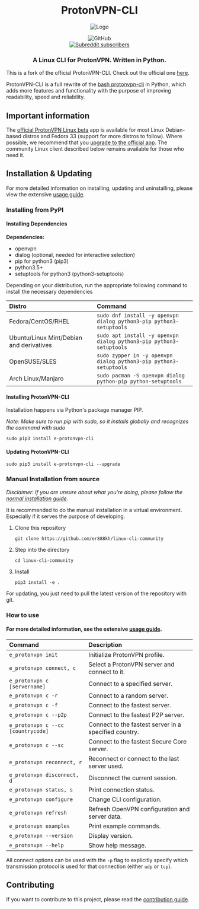 <h1 align="center">ProtonVPN-CLI</h1>
<p align="center">
  <img src="resources/images/linux-cli-banner.png" alt="Logo"></img>
</p>

<p align="center">
    <img alt="GitHub" src="https://img.shields.io/github/license/ProtonVPN/linux-cli">
    <br>
    <a href="https://www.reddit.com/r/ProtonVPN"><img alt="Subreddit subscribers" src="https://img.shields.io/reddit/subreddit-subscribers/ProtonVPN?label=Join%20r%2FProtonVPN&style=social"></a>
</p>

<h3 align="center">A Linux CLI for ProtonVPN. Written in Python.</h3>

This is a fork of the official ProtonVPN-CLI. Check out the official one [here](https://github.com/ProtonVPN/linux-cli-community).

ProtonVPN-CLI is a full rewrite of the [bash protonvpn-cli](https://github.com/ProtonVPN/protonvpn-cli/blob/master/protonvpn-cli.sh) in Python, which adds more features and functionality with the purpose of improving readability, speed and reliability.


## Important information
The [official ProtonVPN Linux beta](https://protonvpn.com/blog/linux-vpn-cli-beta) app is available for most Linux Debian-based distros and Fedora 33 
(support for more distros to follow). Where possible, we recommend that you [upgrade to the official app](https://protonvpn.com/support/official-linux-client/).
The community Linux client described below remains available for those who need it.

## Installation & Updating

For more detailed information on installing, updating and uninstalling, please view the extensive [usage guide](https://github.com/er888kh/linux-cli-community/blob/master/USAGE.md#installation--updating).

### Installing from PyPI

#### Installing Dependencies

**Dependencies:**

- openvpn
- dialog (optional, needed for interactive selection)
- pip for python3 (pip3)
- python3.5+
- setuptools for python3 (python3-setuptools)

Depending on your distribution, run the appropriate following command to install the necessary dependencies

| **Distro**                              | **Command**                                                        |
|:----------------------------------------|:------------------------------------------------                   |
|Fedora/CentOS/RHEL                       | `sudo dnf install -y openvpn dialog python3-pip python3-setuptools`|
|Ubuntu/Linux Mint/Debian and derivatives | `sudo apt install -y openvpn dialog python3-pip python3-setuptools`|
|OpenSUSE/SLES                            | `sudo zypper in -y openvpn dialog python3-pip python3-setuptools`  |
|Arch Linux/Manjaro                       | `sudo pacman -S openvpn dialog python-pip python-setuptools`       |

#### Installing ProtonVPN-CLI

Installation happens via Python's package manager PIP.

*Note: Make sure to run pip with sudo, so it installs globally and recognizes the command with sudo*

`sudo pip3 install e-protonvpn-cli`

#### Updating ProtonVPN-CLI

`sudo pip3 install e-protonvpn-cli --upgrade`

### Manual Installation from source

*Disclaimer: If you are unsure about what you're doing, please follow the [normal installation guide](https://github.com/ProtonVPN/linux-cli/blob/master/USAGE.md#installation--updating).*

It is recommended to do the manual installation in a virtual environment. Especially if it serves the purpose of developing.

1. Clone this repository

    `git clone https://github.com/er888kh/linux-cli-community`

2. Step into the directory

   `cd linux-cli-community`

3. Install

    `pip3 install -e .`

For updating, you just need to pull the latest version of the repository with git.

### How to use

#### For more detailed information, see the extensive [usage guide](https://github.com/ProtonVPN/linux-cli/blob/master/USAGE.md).

| **Command**                       | **Description**                                       |
|:----------------------------------|:------------------------------------------------------|
|`e_protonvpn init`                   | Initialize ProtonVPN profile.                         |
|`e_protonvpn connect, c`             | Select a ProtonVPN server and connect to it.          |
|`e_protonvpn c [servername]`         | Connect to a specified server.                        |
|`e_protonvpn c -r`                   | Connect to a random server.                           |
|`e_protonvpn c -f`                   | Connect to the fastest server.                        |
|`e_protonvpn c --p2p`                | Connect to the fastest P2P server.                    |
|`e_protonvpn c --cc [countrycode]`   | Connect to the fastest server in a specified country. |
|`e_protonvpn c --sc`                 | Connect to the fastest Secure Core server.            |
|`e_protonvpn reconnect, r`           | Reconnect or connect to the last server used.         |
|`e_protonvpn disconnect, d`          | Disconnect the current session.                       |
|`e_protonvpn status, s`              | Print connection status.                              |
|`e_protonvpn configure`              | Change CLI configuration.                             |
|`e_protonvpn refresh`                | Refresh OpenVPN configuration and server data.        |
|`e_protonvpn examples`               | Print example commands.                               |
|`e_protonvpn --version`              | Display version.                                      |
|`e_protonvpn --help`                 | Show help message.                                    |

All connect options can be used with the `-p` flag to explicitly specify which transmission protocol is used for that connection (either `udp` or `tcp`).

## Contributing

If you want to contribute to this project, please read the [contribution guide](https://github.com/er888kh/linux-cli-community/blob/master/CONTRIBUTING.md).
